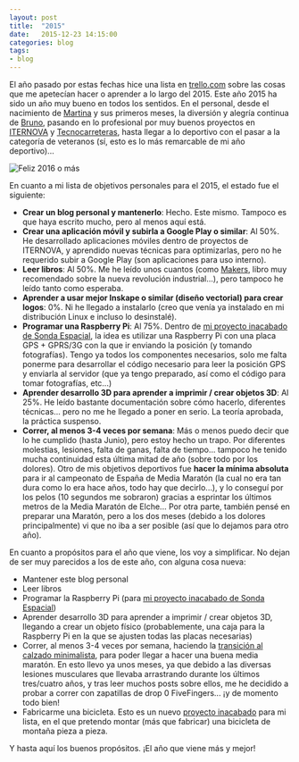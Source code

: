 ```yaml
---
layout: post
title:  "2015"
date:   2015-12-23 14:15:00
categories: blog 
tags:
- blog
---
```



El año pasado por estas fechas hice una lista en [trello.com](https://trello.com) sobre las cosas que me apetecían hacer o aprender a lo largo del 2015. Este año 2015 ha sido un año muy bueno en todos los sentidos. En el personal, desde el nacimiento de [Martina](https://twitter.com/martinacasasab) y sus primeros meses, la diversión y alegría continua de [Bruno](https://twitter.com/brunocasasabos), pasando en lo profesional por muy buenos proyectos en [ITERNOVA](https://www.iternova.net) y [Tecnocarreteras](https://www.tecnocarreteras.es), hasta llegar a lo deportivo con el pasar a la categoría de veteranos (sí, esto es lo más remarcable de mi año deportivo)...



![Feliz 2016 o más]({{site.url}}/assets/images/2015-12-23-2015.jpg)


En cuanto a mi lista de objetivos personales para el 2015, el estado fue el siguiente:

* **Crear un blog personal y mantenerlo**: Hecho. Este mismo. Tampoco es que haya escrito mucho, pero al menos aquí está.
* **Crear una aplicación móvil y subirla a Google Play o similar**: Al 50%. He desarrollado aplicaciones móviles dentro de proyectos de ITERNOVA, y aprendido nuevas técnicas para optimizarlas, pero no he requerido subir a Google Play (son aplicaciones para uso interno).
* **Leer libros**: Al 50%. Me he leído unos cuantos (como [Makers](http://www.amazon.es/Makers-Chris-Anderson/dp/0307720969), libro muy recomendado sobre la nueva revolución industrial...), pero tampoco he leído tanto como esperaba.
* **Aprender a usar mejor Inskape o similar (diseño vectorial) para crear logos**: 0%. Ni he llegado a instalarlo (creo que venía ya instalado en mi distribución Linux e incluso lo desinstalé).
* **Programar una Raspberry Pi**: Al 75%. Dentro de [mi proyecto inacabado de Sonda Espacial]({{site.url}}/2014/12/18/proyecto-sonda-i), la idea es utilizar una Raspberry Pi con una placa GPS + GPRS/3G con la que ir enviando la posición (y tomando fotografías). Tengo ya todos los componentes necesarios, solo me falta ponerme para desarrollar el código necesario para leer la posición GPS y enviarla al servidor (que ya tengo preparado, así como el código para tomar fotografías, etc...)
* **Aprender desarrollo 3D para aprender a imprimir / crear objetos 3D**: Al 25%. He leído bastante documentación sobre cómo hacerlo, diferentes técnicas... pero no me he llegado a poner en serio. La teoría aprobada, la práctica suspenso.
* **Correr, al menos 3-4 veces por semana**: Más o menos puedo decir que lo he cumplido (hasta Junio), pero estoy hecho un trapo. Por diferentes molestias, lesiones, falta de ganas, falta de tiempo... tampoco he tenido mucha continuidad esta última mitad de año (sobre todo por los dolores). Otro de mis objetivos deportivos fue **hacer la mínima absoluta** para ir al campeonato de España de Media Maratón (la cual no era tan dura como lo era hace años, todo hay que decirlo...), y lo conseguí por los pelos (10 segundos me sobraron) gracias a esprintar los últimos metros de la Media Maratón de Elche... Por otra parte, también pensé en preparar una Maratón, pero a los dos meses (debido a los dolores principalmente) vi que no iba a ser posible (así que lo dejamos para otro año).

En cuanto a propósitos para el año que viene, los voy a simplificar. No dejan de ser muy parecidos a los de este año, con alguna cosa nueva:

* Mantener este blog personal
* Leer libros
* Programar la Raspberry Pi (para [mi proyecto inacabado de Sonda Espacial]({{site.url}}/2014/12/18/proyecto-sonda-i))
* Aprender desarrollo 3D para aprender a imprimir / crear objetos 3D, llegando a crear un objeto físico (probablemente, una caja para la Raspberry Pi en la que se ajusten todas las placas necesarias)
* Correr, al menos 3-4 veces por semana, haciendo la [transición al calzado minimalista](https://twitter.com/jorgecasas/status/650983772867928064), para poder llegar a hacer una buena media maratón. En esto llevo ya unos meses, ya que debido a las diversas lesiones musculares que llevaba arrastrando durante los últimos tres/cuatro años, y tras leer muchos posts sobre ellos, me he decidido a probar a correr con zapatillas de drop 0 FiveFingers... ¡y de momento todo bien!
* Fabricarme una bicicleta. Esto es un nuevo [proyecto inacabado]({{site.url}}/2014/11/26/proyectos-inacabados) para mi lista, en el que pretendo montar (más que fabricar) una bicicleta de montaña pieza a pieza.

Y hasta aquí los buenos propósitos. ¡El año que viene más y mejor!

